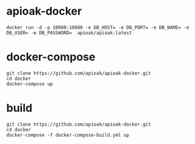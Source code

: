 # apioak-docker
    docker run -d -p 10080:10080 -e DB_HOST= -e DB_PORT= -e DB_NAME= -e DB_USER= -e DB_PASSWORD=  apioak/apioak:latest

# docker-compose
    git clone https://github.com/apioak/apioak-docker.git
    cd docker
    docker-compose up 

# build 
    git clone https://github.com/apioak/apioak-docker.git
    cd docker
    docker-compose -f docker-compose-build.yml up 


